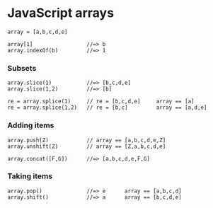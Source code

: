# JavaScript arrays

    array = [a,b,c,d,e]

    array[1]                 //=> b
    array.indexOf(b)         //=> 1

### Subsets

    array.slice(1)           //=> [b,c,d,e]
    array.slice(1,2)         //=> [b] 

    re = array.splice(1)     // re = [b,c,d,e]     array == [a]
    re = array.splice(1,2)   // re = [b,c]         array == [a,d,e]

### Adding items

    array.push(Z)            // array == [a,b,c,d,e,Z]
    array.unshift(Z)         // array == [Z,a,b,c,d,e]

    array.concat([F,G])      //=> [a,b,c,d,e,F,G]

### Taking items

    array.pop()              //=> e      array == [a,b,c,d]
    array.shift()            //=> a      array == [b,c,d,e]




